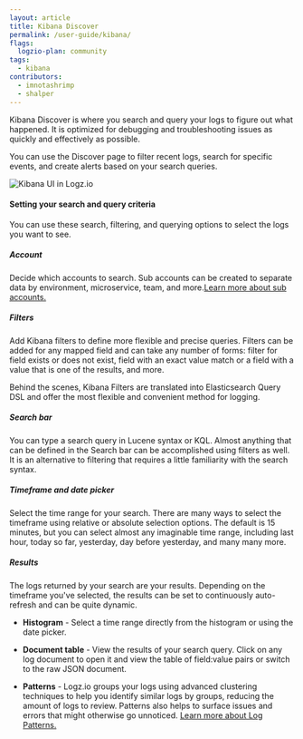 ```yaml
---
layout: article
title: Kibana Discover
permalink: /user-guide/kibana/
flags:
  logzio-plan: community
tags:
  - kibana
contributors:
  - imnotashrimp
  - shalper
---
```


Kibana Discover is where you search and query your logs to figure out what happened. It is optimized for debugging and troubleshooting issues as quickly and effectively as possible.

You can use the Discover page to filter recent logs, search for specific events, and create alerts based on your search queries.

![Kibana UI in Logz.io](https://dytvr9ot2sszz.cloudfront.net/logz-docs/kibana/kibana-discover-overview1.png)

#### Setting your search and query criteria

You can use these search, filtering, and querying options to select the logs you want to see. 

<div class="tasklist">

##### Account

Decide which accounts to search. Sub accounts can be created to separate data by environment, microservice, team, and more.[Learn more about sub accounts.]({{site.baseurl}}/user-guide/accounts/manage-the-main-account-and-sub-accounts.html)

##### Filters

Add Kibana filters to define more flexible and precise queries.
Filters can be added for any mapped field and can take any number of forms: filter for field exists or does not exist, field with an exact value match or a field with a value that is one of the results, and more.

Behind the scenes, Kibana Filters are translated into Elasticsearch Query DSL and offer the most flexible and convenient method for logging.

##### Search bar

You can type a search query in Lucene syntax or KQL. Almost anything that can be defined in the Search bar can be accomplished using filters as well. It is an alternative to filtering that requires a little familiarity with the search syntax.

##### Timeframe and date picker

Select the time range for your search. There are many ways to select the timeframe using relative or absolute selection options. The default is 15 minutes, but you can select almost any imaginable time range, including last hour, today so far, yesterday, day before yesterday, and many many more.

##### Results

The logs returned by your search are your results. Depending on the timeframe you've selected, the results can be set to continuously auto-refresh and can be quite dynamic.

* **Histogram** -  Select a time range directly from the histogram or using the date picker.

* **Document table** - View the results of your search query. Click on any log document to open it and view the table of field:value pairs or switch to the raw JSON document.

* **Patterns** - Logz.io groups your logs using advanced clustering techniques to help you identify similar logs by groups, reducing the amount of logs to review. Patterns also helps to surface issues and errors that might otherwise go unnoticed. [Learn more about Log Patterns.]({{site.baseurl}}/user-guide/kibana/log-patterns.html)
